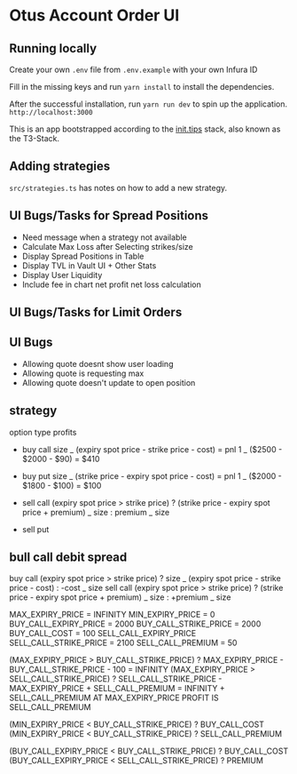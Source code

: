 # Otus Account Order UI

## Running locally

Create your own `.env` file from `.env.example` with your own Infura ID

Fill in the missing keys and run `yarn install` to install the dependencies.

After the successful installation, run `yarn run dev` to spin up the application. `http://localhost:3000`

This is an app bootstrapped according to the [init.tips](https://init.tips) stack, also known as the T3-Stack.

## Adding strategies

`src/strategies.ts` has notes on how to add a new strategy.

## UI Bugs/Tasks for Spread Positions

- Need message when a strategy not available
- Calculate Max Loss after Selecting strikes/size
- Display Spread Positions in Table
- Display TVL in Vault UI + Other Stats
- Display User Liquidity
- Include fee in chart net profit net loss calculation

## UI Bugs/Tasks for Limit Orders

## UI Bugs

- Allowing quote doesnt show user loading
- Allowing quote is requesting max
- Allowing quote doesn't update to open position

## strategy

option type profits

- buy call
  size _ (expiry spot price - strike price - cost) = pnl
  1 _ ($2500 - $2000 - $90) = $410
- buy put
  size _ (strike price - expiry spot price - cost) = pnl
  1 _ ($2000 - $1800 - $100) = $100
- sell call
  (expiry spot price > strike price) ? (strike price - expiry spot price + premium) _ size : premium _ size

- sell put

## bull call debit spread

buy call
(expiry spot price > strike price) ? size _ (expiry spot price - strike price - cost) : -cost _ size
sell call
(expiry spot price > strike price) ? (strike price - expiry spot price + premium) _ size : +premium _ size

MAX_EXPIRY_PRICE = INFINITY
MIN_EXPIRY_PRICE = 0
BUY_CALL_EXPIRY_PRICE = 2000
BUY_CALL_STRIKE_PRICE = 2000
BUY_CALL_COST = 100
SELL_CALL_EXPIRY_PRICE
SELL_CALL_STRIKE_PRICE = 2100
SELL_CALL_PREMIUM = 50

(MAX_EXPIRY_PRICE > BUY_CALL_STRIKE_PRICE) ? MAX_EXPIRY_PRICE - BUY_CALL_STRIKE_PRICE - 100 = INFINITY
(MAX_EXPIRY_PRICE > SELL_CALL_STRIKE_PRICE) ? SELL_CALL_STRIKE_PRICE - MAX_EXPIRY_PRICE + SELL_CALL_PREMIUM = INFINITY + SELL_CALL_PREMIUM
AT MAX_EXPIRY_PRICE PROFIT IS SELL_CALL_PREMIUM

(MIN_EXPIRY_PRICE < BUY_CALL_STRIKE_PRICE) ? BUY_CALL_COST
(MIN_EXPIRY_PRICE < BUY_CALL_STRIKE_PRICE) ? SELL_CALL_PREMIUM

(BUY_CALL_EXPIRY_PRICE < BUY_CALL_STRIKE_PRICE) ? BUY_CALL_COST
(BUY_CALL_EXPIRY_PRICE < SELL_CALL_STRIKE_PRICE) ? PREMIUM
